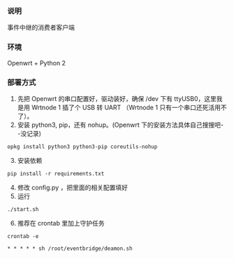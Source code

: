 ### 说明

事件中继的消费者客户端

### 环境

Openwrt + Python 2

### 部署方式

1. 先把 Openwrt 的串口配置好，驱动装好，确保 /dev 下有 ttyUSB0，这里我是用 Wrtnode 1 插了个 USB 转 UART （Wrtnode 1 只有一个串口还死活用不了）。
2. 安装 python3, pip，还有 nohup。(Openwrt  下的安装方法具体自己搜搜吧- -没记录)
```
opkg install python3 python3-pip coreutils-nohup
```
3. 安装依赖
```
pip install -r requirements.txt
```
4. 修改 config.py ，把里面的相关配置填好
5. 运行
```
./start.sh
```
6. 推荐在 crontab 里加上守护任务
```
crontab -e
```
```
* * * * * sh /root/eventbridge/deamon.sh
```
